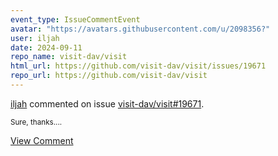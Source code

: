 ```yaml
---
event_type: IssueCommentEvent
avatar: "https://avatars.githubusercontent.com/u/2098356?"
user: iljah
date: 2024-09-11
repo_name: visit-dav/visit
html_url: https://github.com/visit-dav/visit/issues/19671
repo_url: https://github.com/visit-dav/visit
---
```


<a href='https://github.com/iljah' target='_blank'>iljah</a> commented on issue <a href='https://github.com/visit-dav/visit/issues/19671' target='_blank'>visit-dav/visit#19671</a>.

<small>Sure, thanks....</small>

<a href='https://github.com/visit-dav/visit/issues/19671' target='_blank'>View Comment</a>